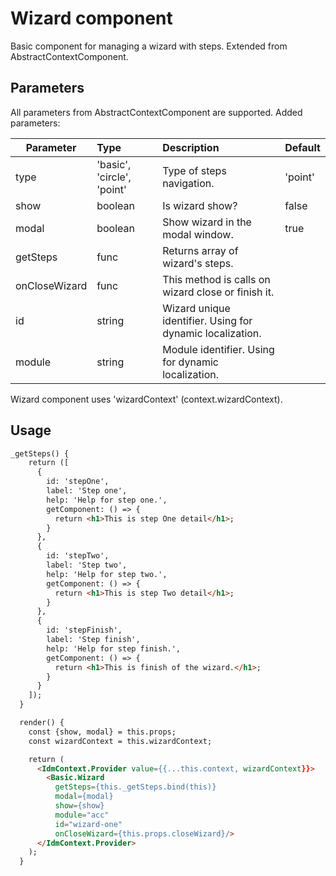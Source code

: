 # Wizard component

Basic component for managing a wizard with steps. Extended from AbstractContextComponent.

## Parameters
All parameters from AbstractContextComponent are supported. Added parameters:

| Parameter | Type | Description | Default  |
| --- | :--- | :--- | :--- |
| type  | 'basic', 'circle', 'point'   | Type of steps navigation.| 'point' |
| show  | boolean  | Is wizard show? | false |
| modal  | boolean  | Show wizard in the modal window. | true |
| getSteps  | func  | Returns array of wizard's steps. |  |
| onCloseWizard  | func  | This method is calls on wizard close or finish it. |  |
| id  | string  | Wizard unique identifier. Using for dynamic localization. |  |
| module  | string  | Module identifier. Using for dynamic localization. |  |

Wizard component uses 'wizardContext' (context.wizardContext).

## Usage

```html
_getSteps() {
    return ([
      {
        id: 'stepOne',
        label: 'Step one',
        help: 'Help for step one.',
        getComponent: () => {
          return <h1>This is step One detail</h1>;
        }
      },
      {
        id: 'stepTwo',
        label: 'Step two',
        help: 'Help for step two.',
        getComponent: () => {
          return <h1>This is step Two detail</h1>;
        }
      },
      {
        id: 'stepFinish',
        label: 'Step finish',
        help: 'Help for step finish.',
        getComponent: () => {
          return <h1>This is finish of the wizard.</h1>;
        }
      }
    ]);
  }

  render() {
    const {show, modal} = this.props;
    const wizardContext = this.wizardContext;

    return (
      <IdmContext.Provider value={{...this.context, wizardContext}}>
        <Basic.Wizard
          getSteps={this._getSteps.bind(this)}
          modal={modal}
          show={show}
          module="acc"
          id="wizard-one"
          onCloseWizard={this.props.closeWizard}/>
      </IdmContext.Provider>
    );
  }
```
